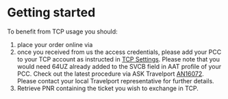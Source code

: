 # Getting started

To benefit from TCP usage you should:

1. place your order online via
2. once you received from us the access credentials, please add your PCC to your TCP account as instructed in [TCP Settings](https://omega.travelcloudpro.eu/#/settings). Please note that you would need 64UZ already added to the SVCB field in AAT profile of your PCC. Check out the latest procedure via ASK Travelport [AN16072](https://goo.gl/A4PUc4). Please contact your local Travelport representative for further details. 
3. Retrieve PNR containing the ticket you wish to exchange in TCP.




